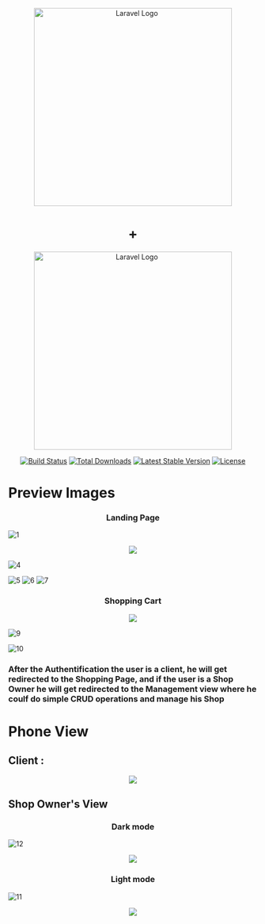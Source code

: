 <p align="center"><a href="https://laravel.com" target="_blank"><img src="https://raw.githubusercontent.com/laravel/art/master/logo-lockup/5%20SVG/2%20CMYK/1%20Full%20Color/laravel-logolockup-cmyk-red.svg" width="400" alt="Laravel Logo"></a></p>
<h1 align="center">+</h1>
<p align="center">
    <img src="https://pngimg.com/uploads/mysql/mysql_PNG22.png" width="400" alt="Laravel Logo"></p>
<p align="center">
<a href="https://github.com/laravel/framework/actions"><img src="https://github.com/laravel/framework/workflows/tests/badge.svg" alt="Build Status"></a>
<a href="https://packagist.org/packages/laravel/framework"><img src="https://img.shields.io/packagist/dt/laravel/framework" alt="Total Downloads"></a>
<a href="https://packagist.org/packages/laravel/framework"><img src="https://img.shields.io/packagist/v/laravel/framework" alt="Latest Stable Version"></a>
<a href="https://packagist.org/packages/laravel/framework"><img src="https://img.shields.io/packagist/l/laravel/framework" alt="License"></a>
</p>
<h1>Preview Images </h1>

<h3 align="center">Landing Page</h3>

![1](https://user-images.githubusercontent.com/91610919/222736768-5872706d-a02f-4226-ab1b-d8538b2dc056.PNG)

<p align="center"><img src="https://user-images.githubusercontent.com/91610919/222736807-393eb70b-e381-45da-89ac-3feee69d811e.png"/></p>

![4](https://user-images.githubusercontent.com/91610919/222736822-d7d96d98-76c7-4b02-b289-c1e7f1c4bf14.PNG)

![5](https://user-images.githubusercontent.com/91610919/222736723-761ebb2f-6e7e-40ae-8c36-0a9c50e251f9.PNG)
![6](https://user-images.githubusercontent.com/91610919/222736748-a591e344-6c9c-4ada-82f7-a84512322156.png)
![7](https://user-images.githubusercontent.com/91610919/222736755-4563e2ff-9d0f-4f7b-a317-f527c96856e1.png)


<h3 align="center">Shopping Cart</h3>
<p align="center"><img src="https://user-images.githubusercontent.com/91610919/222736762-e47b5f05-ee7c-46fb-9f64-e9c741248421.png"/></p>
    
![9](https://user-images.githubusercontent.com/91610919/222736766-8e8b6f6b-c0c9-4643-bf1c-baacbb7ee1c5.PNG)


![10](https://user-images.githubusercontent.com/91610919/222737852-db5b116b-c67e-46c7-8895-947372eee33d.PNG)
<h3>After the Authentification the user is a client, he will get redirected to the Shopping Page, and if the user is a Shop Owner he will get redirected to the Management view where he coulf do simple CRUD operations and manage his Shop</h3>

<h1>Phone View </h1>
<h2>Client :</h2>
<p align="center"><img src="https://user-images.githubusercontent.com/91610919/222736811-2bd98db9-5ee1-435d-a67d-ebdeee40f987.png"/></p>



<h2>Shop Owner's View</h2>
<h3 align="center">Dark mode</h3>

![12](https://user-images.githubusercontent.com/91610919/222737833-a979d758-3bc0-49ad-8eaa-18e5c7990317.PNG)

<p align="center"><img src="https://user-images.githubusercontent.com/91610919/222737843-aed5525b-3c45-4c6a-b210-6b37b10c2150.PNG"/></p>
<h3 align="center">Light mode</h3>

![11](https://user-images.githubusercontent.com/91610919/222737822-200c9c2f-9198-44b5-b45a-8e41318d7fb9.PNG)


<p align="center"><img src="https://user-images.githubusercontent.com/91610919/222737848-3ddef0c2-a629-4f78-a6b9-b76e739fd5ba.PNG"/></p>
